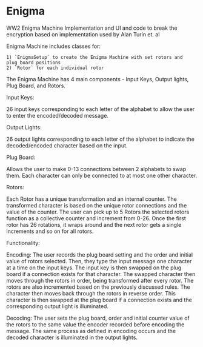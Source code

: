 # Enigma
WW2 Enigma Machine Implementation and UI and code to break the encryption based on implementation used by Alan Turin et. al

Enigma Machine includes classes for:

    1) `EnigmaSetup` to create the Enigma Machine with set rotors and 
    plug board positions
    2) `Rotor` for each individual rotor

The Enigma Machine has 4 main components - Input Keys, Output lights, Plug Board, and Rotors.

Input Keys:

26 input keys corresponding to each letter of the alphabet to allow the
user to enter the encoded/decoded message.

Output Lights:

26 output lights corresponding to each letter of the alphabet to
indicate the decoded/encoded character based on the input.

Plug Board:

Allows the user to make 0-13 connections between 2 alphabets to swap
them. Each character can only be connected to at most one other character.

Rotors:

Each Rotor has a unique transformation and an internal counter. The
transformed character is based on the unique rotor connections and the
value of the counter. The user can pick up to 5 Rotors the selected
rotors function as a collective counter and increment from 0-26. Once
the first rotor has 26 rotations, it wraps around and the next rotor
gets a single increments and so on for all rotors.


Functionality:

Encoding:
    The user records the plug board setting and the order and initial
    value of rotors selected. Then, they type the input message one
    character at a time on the input keys. The input key is then swapped
    on the plug board if a connection exists for that character. The
    swapped character then moves through the rotors in order, being
    transformed after every rotor. The rotors are also incremented based
    on the previously discussed rules. The character then moves back
    through the rotors in reverse order. This character is then swapped
    at the plug board if a connection exists and the corresponding
    output light is illuminated.

Decoding:
    The user sets the plug board, order and initial counter value of the
    rotors to the same value the encoder recorded before encoding the
    message. The same process as defined in encoding occurs and the
    decoded character is illuminated in the output lights.



